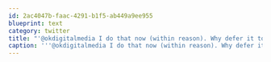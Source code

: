 ```yaml
---
id: 2ac4047b-faac-4291-b1f5-ab449a9ee955
blueprint: text
category: twitter
title: "'@okdigitalmedia I do that now (within reason). Why defer it to a time where I may not be alive/able/etc? cc @dahul"
caption: '''@okdigitalmedia I do that now (within reason). Why defer it to a time where I may not be alive/able/etc? cc <span class="username username_linked">@<a href="https://twitter.com/dahul" title="Darren Hull (dahul)">dahul</a></span>'
---
```

